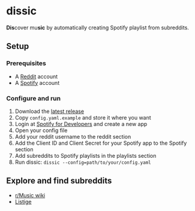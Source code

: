 # dissic

**Dis**cover mu**sic** by automatically creating Spotify playlist from subreddits.


## Setup

### Prerequisites

* A [Reddit](https://www.reddit.com) account
* A [Spotify](https://www.spotify.com) account

### Configure and run

1) Download the [latest release](https://github.com/engvik/dissic/releases)
2) Copy `config.yaml.example` and store it where you want
3) Login at [Spotify for Developers](ihttps://developer.spotify.com/my-applications/) and create a new app
4) Open your config file
5) Add your reddit username to the reddit section
6) Add the Client ID and Client Secret for your Spotify app to the Spotify section
7) Add subreddits to Spotify playlists in the playlists section
8) Run dissic: `dissic --config=path/to/your/config.yaml`

## Explore and find subreddits

* [r/Music wiki](https://www.reddit.com/r/Music/wiki/musicsubreddits)
* [Listige](https://www.listige.com/)

